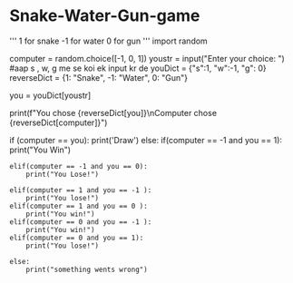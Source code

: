 # Snake-Water-Gun-game
'''
1 for snake
-1 for water
0 for gun
'''
import random           

computer = random.choice([-1, 0, 1])
youstr = input("Enter your choice: ")     #aap s , w, g me se koi ek input kr de
youDict = {"s":1, "w":-1, "g": 0}         
reverseDict = {1: "Snake", -1: "Water", 0: "Gun"}

you = youDict[youstr]

print(f"You chose {reverseDict[you]}\nComputer chose {reverseDict[computer]}")

if (computer == you):
    print('Draw')
else:
    if(computer == -1 and you == 1):
       print("You Win")

    elif(computer == -1 and you == 0):
        print("You Lose!")

    elif(computer == 1 and you == -1 ):
        print("You lose!")
    elif(computer == 1 and you == 0 ):
        print("You win!")
    elif(computer == 0 and you == -1 ):
        print("You win!")
    elif(computer == 0 and you == 1):
        print("You lose!")

    else:
        print("something wents wrong")
    
